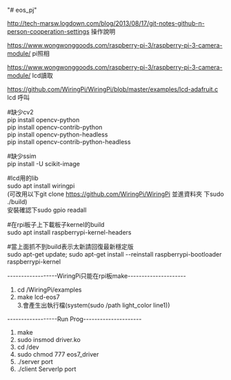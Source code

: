 "# eos_pj"   

http://tech-marsw.logdown.com/blog/2013/08/17/git-notes-github-n-person-cooperation-settings 操作說明  

https://www.wongwonggoods.com/raspberry-pi-3/raspberry-pi-3-camera-module/  pi照相  

https://www.wongwonggoods.com/raspberry-pi-3/raspberry-pi-3-camera-module/  lcd讀取  

https://github.com/WiringPi/WiringPi/blob/master/examples/lcd-adafruit.c lcd 呼叫

#缺少cv2  
pip install opencv-python  
pip install opencv-contrib-python  
pip install opencv-python-headless  
pip install opencv-contrib-python-headless  

#缺少ssim  
pip install -U scikit-image  

#lcd用的lib  
sudo apt install wiringpi  
(可改用以下git clone https://github.com/WiringPi/WiringPi 並進資料夾 下sudo ./build)  
安裝確認下sudo gpio readall  

#在rpi板子上下載板子kernel的build  
sudo apt install raspberrypi-kernel-headers  

#當上面抓不到build表示太新請回復最新穩定版  
sudo apt-get update; sudo apt-get install --reinstall raspberrypi-bootloader raspberrypi-kernel  

------------------WiringPi只能在rpi板make---------------------  
1. cd /WiringPi/examples  
2. make lcd-eos7  
3.會產生出執行檔(system(sudo /path light_color line1))  

------------------Run Prog---------------------  
1. make  
2. sudo insmod driver.ko  
3. cd /dev  
4. sudo chmod 777 eos7_driver  
5. ./server port  
6. ./client ServerIp port  
 


